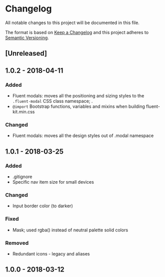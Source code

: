 # Changelog
All notable changes to this project will be documented in this file.

The format is based on [Keep a Changelog](http://keepachangelog.com/en/1.0.0/)
and this project adheres to [Semantic Versioning](http://semver.org/spec/v2.0.0.html).

## [Unreleased]

## 1.0.2 - 2018-04-11
### Added
- Fluent modals: moves all the positioning and sizing styles to the `.fluent-modal` CSS class namespace; . 
- `@import` Bootstrap functions, variables and mixins when building fluent-kit.min.css

### Changed
- Fluent modals: moves all the design styles out of .modal namespace

## 1.0.1 - 2018-03-25
### Added
- .gitignore 
- Specific nav item size for small devices

### Changed
- Input border color (to darker)

### Fixed
- Mask; used rgba() instead of neutral palette solid colors

### Removed
- Redundant icons - legacy and aliases

## 1.0.0 - 2018-03-12
